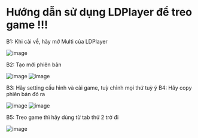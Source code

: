 # Hướng dẫn sử dụng LDPlayer để treo game !!!
B1: Khi cài về, hãy mở Multi của LDPlayer

![image](https://github.com/user-attachments/assets/5a363048-01a3-4c5e-b7bd-072e716c263f)

B2: Tạo mới phiên bản

![image](https://github.com/user-attachments/assets/884a827c-d9af-445a-b59e-089241476a16)
![image](https://github.com/user-attachments/assets/8200d303-4848-4370-943f-f37db74b190c)

B3: Hãy setting cấu hình và cài game, tuỳ chỉnh mọi thứ tuỳ ý
B4: Hãy copy phiên bản đó ra

![image](https://github.com/user-attachments/assets/dccc2cb1-ee14-4f16-a452-c93909029ccf)
![image](https://github.com/user-attachments/assets/0d1942c1-7814-47b1-822d-bc5704fd48f1)

B5: Treo game thì hãy dùng từ tab thứ 2 trở đi 

![image](https://github.com/user-attachments/assets/fe63baa0-43cd-442b-a132-e32113c295ff)
